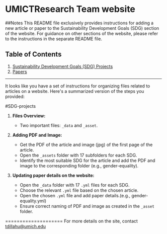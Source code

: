 UMICTResearch Team website
====================

##Notes
This README file exclusively provides instructions for adding a new article or paper to the Sustainability Development Goals (SDG) section of the website. For guidance on other sections of the website, please refer to the instructions in the separate README file.

## Table of Contents
1. [Sustainability Development Goals (SDG) Projects](#SDG-projects)
2. [Papers](#papers)

---
It looks like you have a set of instructions for organizing files related to articles on a website. Here's a summarized version of the steps you provided:

#SDG-projects
1. **Files Overview:**
   - Two important files: `_data` and `_asset`.

2. **Adding PDF and Image:**
   - Get the PDF of the article and image (jpg) of the first page of the article.
   - Open the `_assets` folder with 17 subfolders for each SDG.
   - Identify the most suitable SDG for the article and add the PDF and image to the corresponding folder (e.g., gender-equality).

3. **Updating paper details on the website:**
   - Open the `_data` folder with 17 `.yml` files for each SDG.
   - Choose the relevant `.yml` file based on the chosen article.
   - Open the chosen `.yml` file and add paper details.(e.g., gender-equality.yml)
   - Ensure correct naming of PDF and image as created in the `_asset` folder.

====================
For more details on the site, contact tdillahu@umich.edu
